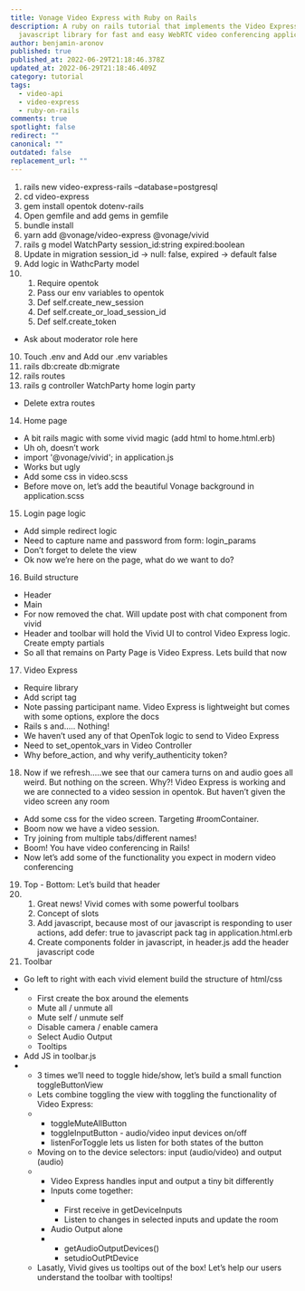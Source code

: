 ```yaml
---
title: Vonage Video Express with Ruby on Rails
description: A ruby on rails tutorial that implements the Video Express
  javascript library for fast and easy WebRTC video conferencing applications.
author: benjamin-aronov
published: true
published_at: 2022-06-29T21:18:46.378Z
updated_at: 2022-06-29T21:18:46.409Z
category: tutorial
tags:
  - video-api
  - video-express
  - ruby-on-rails
comments: true
spotlight: false
redirect: ""
canonical: ""
outdated: false
replacement_url: ""
---
```





1. rails new video-express-rails –database=postgresql
2. cd video-express
3. gem install opentok dotenv-rails
4. Open gemfile and add gems in gemfile
5. bundle install
6. yarn add @vonage/video-express @vonage/vivid 
7. rails g model WatchParty session_id:string expired:boolean
8. Update in migration session_id -> null: false, expired -> default false
9. Add logic in WathcParty model
10. 1. Require opentok
    2. Pass our env variables to opentok
    3. Def self.create_new_session
    4. Def self.create_or_load_session_id
    5. Def self.create_token

* Ask about moderator role here

10. Touch .env and Add our .env variables
11. rails db:create db:migrate
12. rails routes
13. rails g controller WatchParty home login party 

* Delete extra routes

14. Home page 

* A bit rails magic with some vivid magic (add html to home.html.erb)
* Uh oh, doesn’t work
* import '@vonage/vivid'; in application.js 
* Works but ugly
* Add some css in video.scss
* Before move on, let’s add the beautiful Vonage background in application.scss



15. Login page logic

* Add simple redirect logic
* Need to capture name and password from form: login_params
* Don’t forget to delete the view 
* Ok now we’re here on the page, what do we want to do?

16. Build structure

* Header 
* Main 
* For now removed the chat. Will update post with chat component from vivid
* Header and toolbar will hold the Vivid UI to control Video Express logic. Create empty partials
* So all that remains on Party Page is Video Express. Lets build that now

17. Video Express

* Require library
* Add script tag
* Note passing participant name. Video Express is lightweight but comes with some options, explore the docs
* Rails s and….. Nothing!
* We haven’t used any of that OpenTok logic to send to Video Express
* Need to set_opentok_vars in Video Controller
* Why before_action, and why verify_authenticity token?

18. Now if we refresh…..we see that our camera turns on and audio goes all weird. But nothing on the screen. Why?! Video Express is working and we are connected to a video session in opentok. But haven’t given the video screen any room

* Add some css for the video screen. Targeting #roomContainer. 
* Boom now we have a video session. 
* Try joining from multiple tabs/different names!
* Boom! You have video conferencing in Rails!
* Now let’s add some of the functionality you expect in modern video conferencing

19. Top - Bottom: Let’s build that header
20. 1. Great news! Vivid comes with some powerful toolbars
    2. Concept of slots
    3. Add javascript, because most of our javascript is responding to user actions, add defer: true to javascript pack tag in application.html.erb
    4. Create components folder in javascript, in header.js add the header javascript code
21. Toolbar

* Go left to right with each vivid element build the structure of html/css
* * First create the box around the elements
  * Mute all / unmute all
  * Mute self / unmute self
  * Disable camera / enable camera
  * Select Audio Output
  * Tooltips
* Add JS in toolbar.js
* * 3 times we’ll need to toggle hide/show, let’s build a small function toggleButtonView
  * Lets combine toggling the view with toggling the functionality of Video Express: 
  * * toggleMuteAllButton
    * toggleInputButton - audio/video input devices on/off
    * listenForToggle lets us listen for both states of the button
  * Moving on to the device selectors: input (audio/video) and output (audio)
  * * Video Express handles input and output a tiny bit differently
    * Inputs come together:
    * * First receive in getDeviceInputs
      * Listen to changes in selected inputs and update the room
    * Audio Output alone
    * * getAudioOutputDevices()
      * setudioOutPtDevice
  * Lasatly, Vivid gives us tooltips out of the box! Let’s help our users understand the toolbar with tooltips!